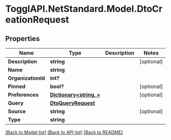 # TogglAPI.NetStandard.Model.DtoCreationRequest
## Properties

Name | Type | Description | Notes
------------ | ------------- | ------------- | -------------
**Description** | **string** |  | [optional] 
**Name** | **string** |  | 
**OrganizationId** | **int?** |  | 
**Pinned** | **bool?** |  | [optional] 
**Preferences** | [**Dictionary&lt;string, &gt;**](.md) |  | [optional] 
**Query** | [**DtoQueryRequest**](DtoQueryRequest.md) |  | 
**Source** | **string** |  | [optional] 
**Type** | **string** |  | 

[[Back to Model list]](../README.md#documentation-for-models) [[Back to API list]](../README.md#documentation-for-api-endpoints) [[Back to README]](../README.md)

